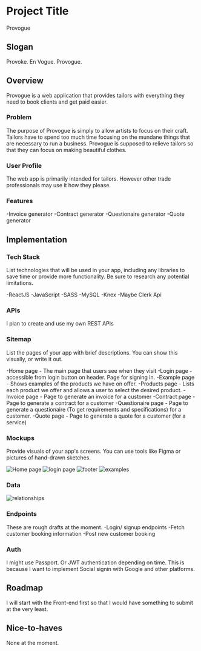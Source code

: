 # Project Title

Provogue

## Slogan

Provoke. En Vogue. Provogue.

## Overview

Provogue is a web application that provides tailors with everything they need to book clients and get paid easier.

### Problem

The purpose of Provogue is simply to allow artists to focus on their craft. Tailors have to spend too much time focusing on the mundane things that are necessary to run a business. Provogue is supposed to relieve tailors so that they can focus on making beautiful clothes.

### User Profile

The web app is primarily intended for tailors. However other trade professionals may use it how they please.

### Features

-Invoice generator
-Contract generator
-Questionaire generator
-Quote generator

## Implementation

### Tech Stack

List technologies that will be used in your app, including any libraries to save time or provide more functionality. Be sure to research any potential limitations.

-ReactJS
-JavaScript
-SASS
-MySQL
-Knex
-Maybe Clerk Api

### APIs

I plan to create and use my own REST APIs

### Sitemap

List the pages of your app with brief descriptions. You can show this visually, or write it out.

-Home page - The main page that users see when they visit
-Login page - accessible from login button on header. Page for signing in.
-Example page - Shows examples of the products we have on offer.
-Products page - Lists each product we offer and allows a user to select the desired product.
-Invoice page - Page to generate an invoice for a customer
-Contract page - Page to generate a contract for a customer
-Questionaire page - Page to generate a questionaire (To get requirements and specifications) for a customer.
-Quote page - Page to generate a quote for a customer (for a service)

### Mockups

Provide visuals of your app's screens. You can use tools like Figma or pictures of hand-drawn sketches.

![Home page](./assets/image-1.png)
![login page](./assets/image.png)
![footer](./assets/footer.png)
![examples](./assets/examples.png)

### Data

![relationships](./assets/relationships.png)

### Endpoints

These are rough drafts at the moment.
-Login/ signup endpoints
-Fetch customer booking information
-Post new customer booking

### Auth

I might use Passport. Or JWT authentication depending on time. This is because I want to implement Social signin with Google and other platforms.

## Roadmap

I will start with the Front-end first so that I would have something to submit at the very least.

## Nice-to-haves

None at the moment.
